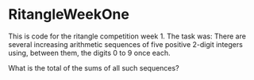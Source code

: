 ﻿# RitangleWeekOne
This is code for the ritangle competition week 1. The task was:
There are several increasing arithmetic sequences of five positive 2-digit integers using, between them, the digits 0 to 9 once each.

What is the total of the sums of all such sequences?
